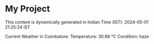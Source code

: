 # My Project

This content is dynamically generated in Indian Time (IST): 2024-05-01 21:25:24 IST


Current Weather in Coimbatore:
Temperature: 30.88 °C
Condition: haze
